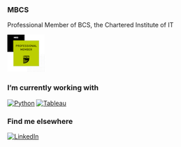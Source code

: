 ### MBCS

Professional Member of BCS, the Chartered Institute of IT

[![BSC Logo](images/pin-professional.jpg "BSC Logo")](https://www.bcs.org)

### I’m currently working with

<!-- <a href="https://www.python.org">
    <img src="https://raw.githubusercontent.com/jonathan-hedley/jonathan-hedley/main/images/python.png" alt="python" style="vertical-align:top; margin:4px">
</a> -->

[![Python](https://img.shields.io/badge/Python-3670A0?style=flat&logo=python&logoColor=ffdd54)](https://www.python.org) [![Tableau](https://img.shields.io/badge/Tableau-000?style=flat&logo=Tableau)](https://www.tableau.com)

### Find me elsewhere

<!-- <a href="https://www.linkedin.com/in/jonathan-hedley">
    <img src="https://raw.githubusercontent.com/jonathan-hedley/jonathan-hedley/main/images/linkedin.png" alt="linkedin" style="vertical-align:top; margin:4px">
</a> -->

[![LinkedIn](https://img.shields.io/badge/Linkedin-%230077B5.svg?style=flat&logo=linkedin&logoColor=white)](https://www.linkedin.com/in/jonathan-hedley)
